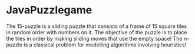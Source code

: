 # JavaPuzzlegame

The 15-puzzle is a sliding puzzle that consists of a frame of 15 square tiles in random order with numbers on it.
The objective of the puzzle is to place the tiles in order by making sliding moves that use the empty space! 
The n-puzzle is a classical problem for modelling algorithms involving heuristics!
